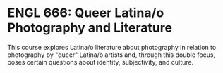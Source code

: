 # ENGL 666: Queer Latina/o Photography and Literature

This course explores Latina/o literature about photography in relation to photography by "queer" Latina/o artists and, through this double focus, poses certain questions about identity, subjectivity, and culture.